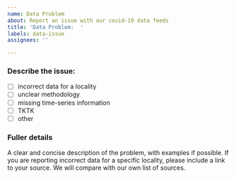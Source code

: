 ```yaml
---
name: Data Problem
about: Report an issue with our covid-19 data feeds
title: 'Data Problem:  '
labels: data-issue
assignees: ''

---
```


### Describe the issue:
- [ ] incorrect data for a locality
- [ ] unclear methodology
- [ ] missing time-series information
- [ ] TKTK
- [ ] other

### Fuller details
A clear and concise description of the problem, with examples if possible. If you are reporting incorrect data for a specific locality, please include a link to your source.  We will compare with our own list of sources.
